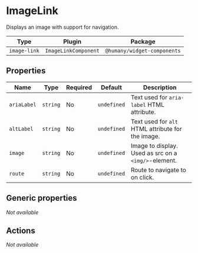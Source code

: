 # ImageLink

Displays an image with support for navigation.

| Type         | Plugin               | Package                     |
| ------------ | -------------------- | --------------------------- |
| `image-link` | `ImageLinkComponent` | `@humany/widget-components` |

## Properties

| Name        | Type     | Required | Default     | Description                                                                      |
| ----------- | -------- | -------- | ----------- | -------------------------------------------------------------------------------- |
| `ariaLabel` | `string` | No       | `undefined` | Text used for `aria-label` HTML attribute.                                       |
| `altLabel`  | `string` | No       | `undefined` | Text used for `alt` HTML attribute for the image.                                |
| `image`     | `string` | No       | `undefined` | Image to display. Used as src on a `<img/>`-element.                             |
| `route`     | `string` | No       | `undefined` | Route to navigate to on click.                                                   |

## Generic properties

_Not available_

## Actions

_Not available_
